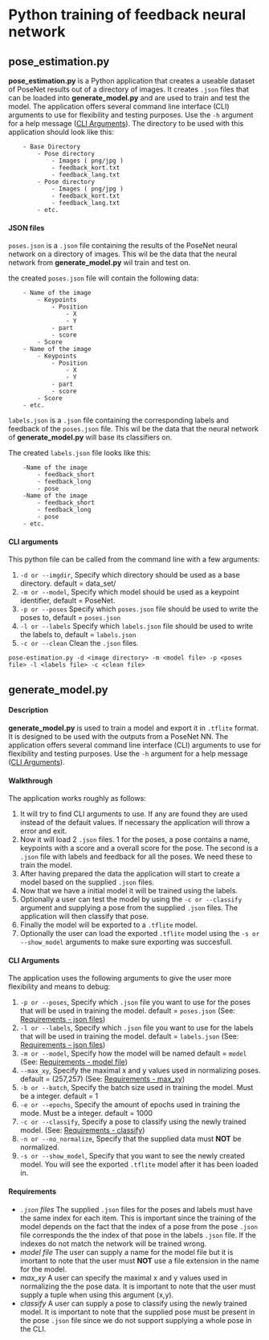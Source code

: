 # Python training of feedback neural network

## pose_estimation.py

__pose_estimation.py__ is a Python application that creates a useable dataset of PoseNet results out of a directory of images. It creates ```.json``` files that can be loaded into __generate_model.py__ and are used to train and test the model.  The application offers several command line interface (CLI) arguments to use for flexibility and testing purposes. Use the ```-h``` argument for a help message ([CLI Arguments](#cli_arguments)).
The directory to be used with this application should look like this:
```
    - Base Directory
        - Pose directory
            - Images ( png/jpg )
            - feedback_kort.txt
            - feedback_lang.txt
        - Pose directory
            - Images ( png/jpg )
            - feedback_kort.txt
            - feedback_lang.txt
        - etc.
```
#### JSON files

```poses.json``` is a ```.json``` file containing the results of the PoseNet neural network on a directory of images. This wil be the data that the neural network from __generate_model.py__ wil train and test on. 

the created ```poses.json``` file will contain the following data:
```
    - Name of the image
        - Keypoints
            - Position
                - X
                - Y
            - part
            - score
        - Score
    - Name of the image
        - Keypoints
            - Position
                - X
                - Y
            - part
            - score
        - Score
    - etc.
```

```labels.json``` is a ```.json``` file containing the corresponding labels and feedback of the ```poses.json``` file. This wil be the data that the neural network of __generate_model.py__ will base its classifiers on. 

The created ```labels.json``` file looks like this:
```
    -Name of the image
        - feedback_short
        - feedback_long
        - pose
    -Name of the image
        - feedback_short
        - feedback_long
        - pose
    - etc.
```
#### CLI arguments

This python file can be called from the command line with a few arguments:
1. ```-d or --imgdir```, Specify which directory should be used as a base directory. default = data_set/
2. ```-m or --model```, Specify which model should be used as a keypoint identifier, default = PoseNet.
3. ```-p or --poses``` Specify which ```poses.json``` file should be used to write the poses to, default = ```poses.json```
4. ```-l or --labels``` Specify which ```labels.json``` file should be used to write the labels to, default = ```labels.json```
5. ```-c or --clean``` Clean the ```.json``` files.

```pose-estimation.py -d <image directory> -m <model file> -p <poses file> -l <labels file> -c <clean file>```

## generate_model.py

#### Description
__generate_model.py__ is used to train a model and export it in ```.tflite``` format. It is designed to be used with the outputs from a PoseNet NN. The application offers several command line interface (CLI) arguments to use for flexibility and testing purposes. Use the ```-h``` argument for a help message ([CLI Arguments](#cli_arguments)).

#### Walkthrough
The application works roughly as follows:
1. It will try to find CLI arguments to use. If any are found they are used instead of the default values. If necessary the application will throw a error and exit.
2. Now it will load 2 ```.json``` files. 1 for the poses, a pose contains a name, keypoints with a score and a overall score for the pose. The second is a ```.json``` file with labels and feedback for all the poses. We need these to train the model.
3. After having prepared the data the application will start to create a model based on the supplied ```.json``` files.
4. Now that we have a initial model it will be trained using the labels.
5. Optionally a user can test the model by using the ```-c or --classify``` argument and supplying a pose from the supplied ```.json``` files. The application will then classify that pose.
6. Finally the model will be exported to a ```.tflite``` model.
7. Optionally the user can load the exported ```.tflite``` model using the ```-s or --show_model``` arguments to make sure exporting was succesfull.

#### <a name="cli_arguments"></a>CLI Arguments
The application uses the following arguments to give the user more flexibility and means to debug:

1. ```-p or --poses```, Specify which ```.json``` file you want to use for the poses that will be used in training the model. default = ```poses.json``` (See: [Requirements - json files](#req_json))
2. ```-l or --labels```, Specify which ```.json``` file you want to use for the labels that will be used in training the model. default = ```labels.json``` (See: [Requirements - json files](#req_json))
3. ```-m or --model```, Specify how the model will be named default = ```model``` (See: [Requirements - model file](#req_model))
4. ```--max_xy```, Specify the maximal x and y values used in normalizing poses. default = (257,257) (See: [Requirements - max_xy](#req_max))
5. ```-b or --batch```, Specify the batch size used in training the model. Must be a integer. default = 1
6. ```-e or --epochs```, Specify the amount of epochs used in training the mode. Must be a integer. default = 1000
7. ```-c or --classify```, Specify a pose to classify using the newly trained model. (See: [Requirements - classify](#req_classify))
8. ```-n or --no_normalize```, Specify that the supplied data must **NOT** be normalized.
9. ```-s or --show_model```, Specify that you want to see the newly created model. You will see the exported ```.tflite``` model after it has been loaded in.

#### Requirements
- <a name="req_json"></a>*```.json``` files*
The supplied ```.json``` files for the poses and labels must have the same index for each item. This is important since the training of the model depends on the fact that the index of a pose from the pose ```.json``` file corresponds the the index of that pose in the labels ```.json``` file. If the indexes do not match the network will be trained wrong.
- <a name="req_model"></a>*model file*
The user can supply a name for the model file but it is imortant to note that the user must **NOT** use a file extension in the name for the model.
- <a name="req_max"></a>*max_xy*
A user can specify the maximal x and y values used in normalizing the the pose data. It is important to note that the user must supply a tuple when using this argument (x,y).
- <a name="req_classify"></a> *classify*
A user can supply a pose to classify using the newly trained model. It is important to note that the supplied pose must be present in the pose ```.json``` file since we do not support supplying a whole pose in the CLI.